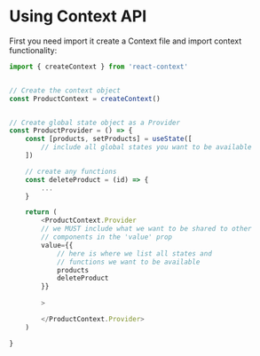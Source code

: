 # Using Context API

First you need import it create a Context file and import context functionality:
```javascript
import { createContext } from 'react-context'


// Create the context object
const ProductContext = createContext()


// Create global state object as a Provider
const ProductProvider = () => {
	const [products, setProducts] = useState([
		// include all global states you want to be available
	])

	// create any functions 
	const deleteProduct = (id) => {
		...
	}

	return (
		<ProductContext.Provider
		// we MUST include what we want to be shared to other
		// components in the 'value' prop 
		value={{
			// here is where we list all states and
			// functions we want to be available
			products
			deleteProduct
		}}	
	
		>

		</ProductContext.Provider>
	)

}
```


